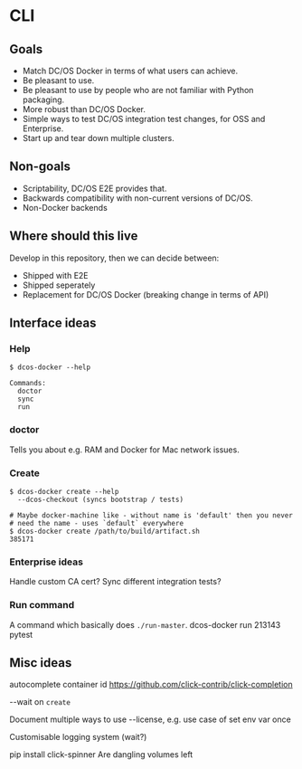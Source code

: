 # CLI

## Goals

* Match DC/OS Docker in terms of what users can achieve.
* Be pleasant to use.
* Be pleasant to use by people who are not familiar with Python packaging.
* More robust than DC/OS Docker.
* Simple ways to test DC/OS integration test changes, for OSS and Enterprise.
* Start up and tear down multiple clusters.

## Non-goals

* Scriptability, DC/OS E2E provides that.
* Backwards compatibility with non-current versions of DC/OS.
* Non-Docker backends

## Where should this live

Develop in this repository, then we can decide between:

* Shipped with E2E
* Shipped seperately
* Replacement for DC/OS Docker (breaking change in terms of API)

## Interface ideas

### Help

```
$ dcos-docker --help

Commands:
  doctor
  sync
  run
```

### doctor

Tells you about e.g. RAM and Docker for Mac network issues.

### Create

```
$ dcos-docker create --help
  --dcos-checkout (syncs bootstrap / tests)
```

```
# Maybe docker-machine like - without name is 'default' then you never
# need the name - uses `default` everywhere
$ dcos-docker create /path/to/build/artifact.sh
385171
```

### Enterprise ideas

Handle custom CA cert?
Sync different integration tests?

### Run command

A command which basically does `./run-master`.
dcos-docker run 213143 pytest

## Misc ideas


autocomplete container id
https://github.com/click-contrib/click-completion

--wait on `create`

Document multiple ways to use --license,
e.g. use case of set env var once

Customisable logging system (wait?)

pip install click-spinner
Are dangling volumes left
